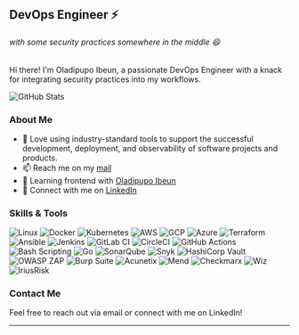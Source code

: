 ## DevOps Engineer ⚡ 
###### with some security practices somewhere in the middle 😄 

Hi there! I'm Oladipupo Ibeun, a passionate DevOps Engineer with a knack for integrating security practices into my workflows.

![GitHub Stats](https://github-readme-stats.vercel.app/api?username=josephdickson11&show_icons=true&theme=radical&count_private=true&include_all_commits=true)

### About Me

- 🔭 Love using industry-standard tools to support the successful development, deployment, and observability of software projects and products.
- 📫 Reach me on my [mail](mailto:oladipupo.ibeun@gmail.com)
- 🌱 Learning frontend with [Oladipupo Ibeun](https://oladipupoibeun.com/)
- 💼 Connect with me on [LinkedIn](https://www.linkedin.com/in/oladipupoibeun/)

### Skills & Tools

![Linux](https://img.shields.io/badge/Linux-FCC624?style=flat-square&logo=linux&logoColor=black)
![Docker](https://img.shields.io/badge/Docker-2CA5E0?style=flat-square&logo=docker&logoColor=white)
![Kubernetes](https://img.shields.io/badge/Kubernetes-326CE5?style=flat-square&logo=kubernetes&logoColor=white)
![AWS](https://img.shields.io/badge/Amazon%20AWS-232F3E?style=flat-square&logo=amazon-aws)
![GCP](https://img.shields.io/badge/Google%20Cloud-4285F4?style=flat-square&logo=google-cloud&logoColor=white)
![Azure](https://img.shields.io/badge/Microsoft%20Azure-0078D4?style=flat-square&logo=microsoft-azure&logoColor=white)
![Terraform](https://img.shields.io/badge/Terraform-623CE4?style=flat-square&logo=terraform&logoColor=white)
![Ansible](https://img.shields.io/badge/Ansible-EE0000?style=flat-square&logo=ansible&logoColor=white)
![Jenkins](https://img.shields.io/badge/Jenkins-D24939?style=flat-square&logo=jenkins&logoColor=white)
![GitLab CI](https://img.shields.io/badge/GitLab%20CI-330F63?style=flat-square&logo=gitlab&logoColor=white)
![CircleCI](https://img.shields.io/badge/CircleCI-343434?style=flat-square&logo=circleci&logoColor=white)
![GitHub Actions](https://img.shields.io/badge/GitHub%20Actions-2088FF?style=flat-square&logo=github-actions&logoColor=white)
![Bash Scripting](https://img.shields.io/badge/Bash-4EAA25?style=flat-square&logo=gnu-bash&logoColor=white)
![Go](https://img.shields.io/badge/Go-00ADD8?style=flat-square&logo=go&logoColor=white)
![SonarQube](https://img.shields.io/badge/SonarQube-4E9BCD?style=flat-square&logo=sonarqube&logoColor=white)
![Snyk](https://img.shields.io/badge/Snyk-4C4A73?style=flat-square&logo=snyk&logoColor=white)
![HashiCorp Vault](https://img.shields.io/badge/HashiCorp%20Vault-000000?style=flat-square&logo=vault&logoColor=white)
![OWASP ZAP](https://img.shields.io/badge/OWASP%20ZAP-1F93FF?style=flat-square&logo=owasp&logoColor=white)
![Burp Suite](https://img.shields.io/badge/Burp%20Suite-FF8800?style=flat-square&logo=burp-suite&logoColor=white)
![Acunetix](https://img.shields.io/badge/Acunetix-FC3158?style=flat-square&logo=acunetix&logoColor=white)
![Mend](https://img.shields.io/badge/Mend-39AD77?style=flat-square&logo=mend&logoColor=white)
![Checkmarx](https://img.shields.io/badge/Checkmarx-54B848?style=flat-square&logo=checkmarx&logoColor=white)
![Wiz](https://img.shields.io/badge/Wiz-684FF5?style=flat-square&logo=wiz&logoColor=white)
![IriusRisk](https://img.shields.io/badge/IriusRisk-2D2D2D?style=flat-square&logo=iriusrisk&logoColor=white)



### Contact Me

Feel free to reach out via email or connect with me on LinkedIn!

---

<!--
**josephdickson11/josephdickson11** is a ✨ _special_ ✨ repository because its `README.md` (this file) appears on your GitHub profile.

Here are some ideas to get you started:
![Top Langs](https://github-readme-stats.vercel.app/api/top-langs/?username=josephdickson11&layout=compact&theme=radical&count_private=true)

### Contribution Graph

![Contribution Graph](https://activity-graph.herokuapp.com/graph?username=josephdickson11&theme=radical)

### Projects

| Project Title | Repo | URL |
|---------------|------|-----|
| Project 1     | [Repo Link](https://github.com/josephdickson11/project1) | [Project 1](https://github.com/josephdickson11/project1) |
| Project 2     | [Repo Link](https://github.com/josephdickson11/project2) | [Project 2](https://github.com/josephdickson11/project2) |


- 🔭 I’m currently working on ...
- 🌱 I’m currently learning ...
- 👯 I’m looking to collaborate on ...
- 🤔 I’m looking for help with ...
- 💬 Ask me about ...
- 📫 How to reach me: ...
- 😄 Pronouns: ...
- ⚡ Fun fact: ...
- 👋
-->
